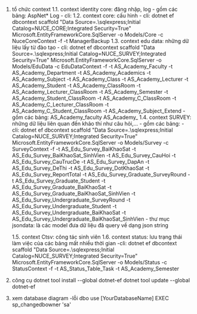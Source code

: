 ﻿1. tổ chức context
	1.1. context identity core: đăng nhập, log
		- gồm các bảng:
			AspNet*
			Log
		- cli:
	1.2. context core: cấu hình
		- cli:
			dotnet ef dbcontext scaffold "Data Source=.\sqlexpress;Initial Catalog=NUCE_CORE;Integrated Security=True" Microsoft.EntityFrameworkCore.SqlServer -o Models/Core -c NuceCoreContext -f -t ManagerBackup
	1.3. context edu data: những dữ liệu lấy từ đào tạo
		- cli: 
			dotnet ef dbcontext scaffold "Data Source=.\sqlexpress;Initial Catalog=NUCE_SURVEY;Integrated Security=True" Microsoft.EntityFrameworkCore.SqlServer -o Models/EduData -c EduDataContext -f -t AS_Academy_Faculty -t AS_Academy_Department -t AS_Academy_Academics -t AS_Academy_Subject -t AS_Academy_Class -t AS_Academy_Lecturer -t AS_Academy_Student -t AS_Academy_ClassRoom -t AS_Academy_Lecturer_ClassRoom -t AS_Academy_Semester -t AS_Academy_Student_ClassRoom -t AS_Academy_C_ClassRoom -t AS_Academy_C_Lecturer_ClassRoom -t AS_Academy_C_Student_ClassRoom -t AS_Academy_Subject_Extend
		- gồm các bảng:
			AS_Academy_faculty
			AS_Academy_
	1.4. context SURVEY: những dữ liệu liên quan đến khảo thí như câu hỏi,...
		- gồm các bảng:
		- cli:
			dotnet ef dbcontext scaffold "Data Source=.\sqlexpress;Initial Catalog=NUCE_SURVEY;Integrated Security=True" Microsoft.EntityFrameworkCore.SqlServer -o Models/Survey -c SurveyContext -f -t AS_Edu_Survey_BaiKhaoSat -t AS_Edu_Survey_BaiKhaoSat_SinhVien -t AS_Edu_Survey_CauHoi -t AS_Edu_Survey_CauTrucDe -t AS_Edu_Survey_DapAn -t AS_Edu_Survey_DeThi -t AS_Edu_Survey_DotKhaoSat -t AS_Edu_Survey_ReportTotal -t AS_Edu_Survey_Graduate_SurveyRound -t AS_Edu_Survey_Graduate_Student -t AS_Edu_Survey_Graduate_BaiKhaoSat -t AS_Edu_Survey_Graduate_BaiKhaoSat_SinhVien -t AS_Edu_Survey_Undergraduate_SurveyRound -t AS_Edu_Survey_Undergraduate_Student -t AS_Edu_Survey_Undergraduate_BaiKhaoSat -t AS_Edu_Survey_Undergraduate_BaiKhaoSat_SinhVien
		- thư mục jsondata: là các model đưa dữ liệu đã query về dạng json string
			
	1.5. context Ctsv: công tác sinh viên
	1.6. context status: lưu trạng thái làm việc của các bảng mất nhiều thời gian
		-cli:
			dotnet ef dbcontext scaffold "Data Source=.\sqlexpress;Initial Catalog=NUCE_SURVEY;Integrated Security=True" Microsoft.EntityFrameworkCore.SqlServer -o Models/Status -c StatusContext -f -t AS_Status_Table_Task -t AS_Academy_Semester

2. công cụ
	dotnet tool install --global dotnet-ef
	dotnet tool update --global dotnet-ef

3. xem database diagram
	-lỗi dbo
		use [YourDatabaseName] EXEC sp_changedbowner 'sa'